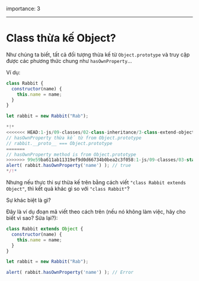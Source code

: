 importance: 3

---

# Class thừa kế Object?

Như chúng ta biết, tất cả đối tượng thừa kế từ `Object.prototype` và truy cập được các phương thức chung như `hasOwnProperty`...

Ví dụ:

```js run
class Rabbit {
  constructor(name) {
    this.name = name;
  }
}

let rabbit = new Rabbit("Rab");

*!*
<<<<<<< HEAD:1-js/09-classes/02-class-inheritance/3-class-extend-object/task.md
// hasOwnProperty thừa kế từ from Object.prototype
// rabbit.__proto__ === Object.prototype
=======
// hasOwnProperty method is from Object.prototype
>>>>>>> 99e59ba611ab11319ef9d0d66734b0bea2c3f058:1-js/09-classes/03-static-properties-methods/3-class-extend-object/task.md
alert( rabbit.hasOwnProperty('name') ); // true
*/!*
```

Nhưng nếu thực thi sự thừa kế trên bằng cách viết `"class Rabbit extends Object"`, thì kết quả khác gì so với `"class Rabbit"`?

Sự khác biệt là gì?

Đây là ví dụ đoạn mã viết theo cách trên (nếu nó không làm việc, hãy cho biết vì sao? Sửa lại?):

```js
class Rabbit extends Object {
  constructor(name) {
    this.name = name;
  }
}

let rabbit = new Rabbit("Rab");

alert( rabbit.hasOwnProperty('name') ); // Error
```
